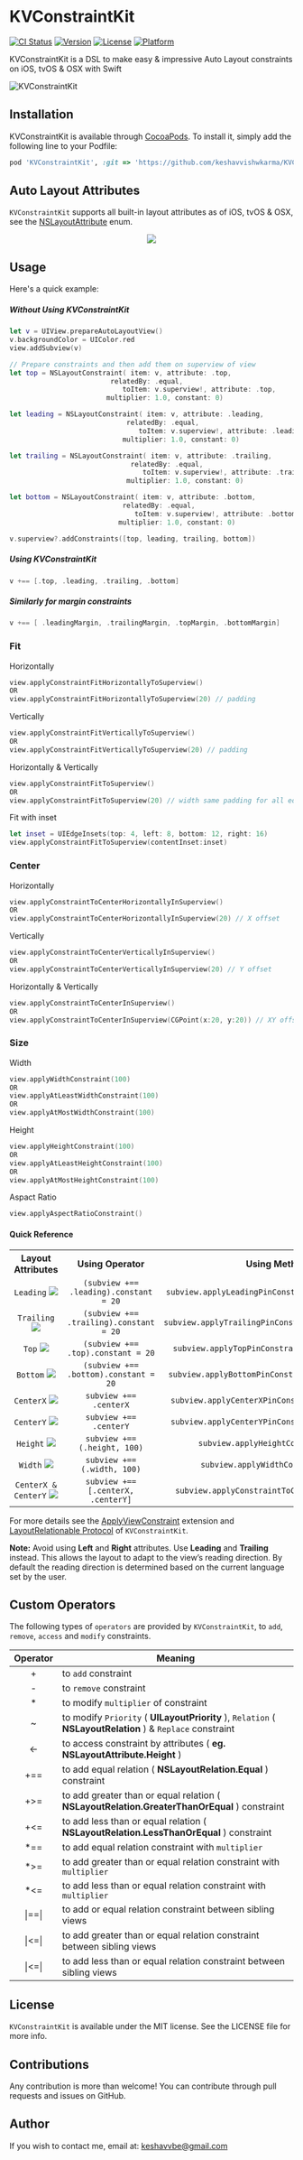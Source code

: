 # KVConstraintKit
[![CI Status](http://img.shields.io/travis/keshavvishwkarma/KVConstraintKit.svg?style=flat)](https://travis-ci.org/keshavvishwkarma/KVConstraintKit)
[![Version](https://img.shields.io/cocoapods/v/KVConstraintKit.svg?style=flat)](http://cocoapods.org/pods/KVConstraintKit)
[![License](https://img.shields.io/cocoapods/l/KVConstraintKit.svg?style=flat)](http://cocoapods.org/pods/KVConstraintKit)
[![Platform](https://img.shields.io/cocoapods/p/KVConstraintKit.svg?style=flat)](http://cocoapods.org/pods/KVConstraintKit)

KVConstraintKit is a DSL to make easy & impressive Auto Layout constraints on iOS, tvOS & OSX with Swift

![KVConstraintKit](./Assets/KVConstraintKit_small_big.png)
## Installation

KVConstraintKit is available through [CocoaPods](http://cocoapods.org). To install
it, simply add the following line to your Podfile:

```ruby
pod 'KVConstraintKit', :git => 'https://github.com/keshavvishwkarma/KVConstraintKit.git', :branch => 'master'
```
## Auto Layout Attributes
`KVConstraintKit` supports all built-in layout attributes as of iOS, tvOS & OSX, see the [NSLayoutAttribute](https://developer.apple.com/reference/uikit/nslayoutattribute) enum.
<p align="center"> <img src="./Assets/ios&tvos_icon.png" /> </p>

## Usage

Here's a quick example:
##### Without Using KVConstraintKit
```swift
let v = UIView.prepareAutoLayoutView()
v.backgroundColor = UIColor.red
view.addSubview(v)

// Prepare constraints and then add them on superview of view
let top = NSLayoutConstraint( item: v, attribute: .top,
                         relatedBy: .equal,
                            toItem: v.superview!, attribute: .top,
                        multiplier: 1.0, constant: 0)

let leading = NSLayoutConstraint( item: v, attribute: .leading,
                             relatedBy: .equal,
                                toItem: v.superview!, attribute: .leading,
                            multiplier: 1.0, constant: 0)

let trailing = NSLayoutConstraint( item: v, attribute: .trailing,
                              relatedBy: .equal,
                                 toItem: v.superview!, attribute: .trailing,
                             multiplier: 1.0, constant: 0)

let bottom = NSLayoutConstraint( item: v, attribute: .bottom,
                            relatedBy: .equal,
                               toItem: v.superview!, attribute: .bottom,
                           multiplier: 1.0, constant: 0)

v.superview?.addConstraints([top, leading, trailing, bottom])
```

##### Using KVConstraintKit
```swift
v +== [.top, .leading, .trailing, .bottom]
```
##### Similarly for margin constraints
```swift
v +== [ .leadingMargin, .trailingMargin, .topMargin, .bottomMargin]
```

### Fit
Horizontally

```swift
view.applyConstraintFitHorizontallyToSuperview()
OR
view.applyConstraintFitHorizontallyToSuperview(20) // padding
```
Vertically

```swift
view.applyConstraintFitVerticallyToSuperview()
OR
view.applyConstraintFitVerticallyToSuperview(20) // padding
```
Horizontally & Vertically

```swift
view.applyConstraintFitToSuperview()
OR
view.applyConstraintFitToSuperview(20) // width same padding for all edge
```

Fit with inset

```swift
let inset = UIEdgeInsets(top: 4, left: 8, bottom: 12, right: 16)    
view.applyConstraintFitToSuperview(contentInset:inset)
```
### Center

Horizontally

```swift
view.applyConstraintToCenterHorizontallyInSuperview()
OR
view.applyConstraintToCenterHorizontallyInSuperview(20) // X offset
```
Vertically

```swift
view.applyConstraintToCenterVerticallyInSuperview()
OR
view.applyConstraintToCenterVerticallyInSuperview(20) // Y offset
```
Horizontally & Vertically

```swift
view.applyConstraintToCenterInSuperview()
OR
view.applyConstraintToCenterInSuperview(CGPoint(x:20, y:20)) // XY offset
```
### Size

Width

```swift
view.applyWidthConstraint(100)
OR
view.applyAtLeastWidthConstraint(100)
OR
view.applyAtMostWidthConstraint(100)
```

Height

```swift
view.applyHeightConstraint(100)
OR
view.applyAtLeastHeightConstraint(100)
OR
view.applyAtMostHeightConstraint(100)
```

Aspact Ratio

```swift
view.applyAspectRatioConstraint()
```

#### Quick Reference

<table style="width:100%">
<tr style="text-align: center"> 
<!--    <th width="20%" > Layout Attributes width Sketch </th> --> 
<th width="20%" align=center valign=middle> Layout Attributes </th>
<th width="40%" align=center valign=middle> Using Operator    </th>
<th width="40%" align=center valign=middle> Using Method      </th>
</tr>

<tr style="text-align: center">
<td width="20%" align=center valign=middle> <code>Leading</code> <img src="./Assets/leading_pin.png"/> </td>
<td width="40%" align=center valign=middle> <code>(subview +== .leading).constant = 20</code> </td>
<td width="40%" align=center valign=middle> <code>subview.applyLeadingPinConstraintToSuperview(20)</code> </td>
</tr>

<tr style="text-align: center">
<td width="20%" align=center valign=middle> <code>Trailing</code> <img src="./Assets/trailing_pin.png"/> </td>
<td width="40%" align=center valign=middle> <code>(subview +== .trailing).constant = 20</code> </td>
<td width="40%" align=center valign=middle> <code>subview.applyTrailingPinConstraintToSuperview(20)</code> </td>
</tr>

<tr style="text-align: center">
<td width="20%" align=center valign=middle> <code>Top</code> <img src="./Assets/top_pin.png"/> </td>
<td width="40%" align=center valign=middle> <code>(subview +== .top).constant = 20</code> </td>
<td width="40%" align=center valign=middle> <code>subview.applyTopPinConstraintToSuperview(20) </code> </td>
</tr>

<tr style="text-align: center">
<td width="20%" align=center valign=middle> <code>Bottom</code> <img src="./Assets/bottom_pin.png"/> </td>
<td width="40%" align=center valign=middle> <code>(subview +== .bottom).constant = 20</code> </td>
<td width="40%" align=center valign=middle> <code>subview.applyBottomPinConstraintToSuperview(20)</code> </td>
</tr>

<tr style="text-align: center">
<td width="20%" align=center valign=middle> <code>CenterX</code> <img src="./Assets/center_x.png"/> </td>
<td width="40%" align=center valign=middle> <code>subview +== .centerX</code> </td>
<td width="40%" align=center valign=middle> <code>subview.applyCenterXPinConstraintToSuperview()</code> </td>
</tr>

<tr style="text-align: center">
<td width="20%" align=center valign=middle> <code>CenterY</code> <img src="./Assets/center_y.png"/> </td>
<td width="40%" align=center valign=middle> <code>subview +== .centerY</code> </td>
<td width="40%" align=center valign=middle> <code>subview.applyCenterYPinConstraintToSuperview()</code> </td>
</tr>

<tr style="text-align: center">
<td width="20%" align=center valign=middle> <code>Height</code> <img src="./Assets/height.png"/> </td>
<td width="40%" align=center valign=middle> <code>subview +== (.height, 100)</code> </td>
<td width="40%" align=center valign=middle> <code>subview.applyHeightConstraint(100)</code> </td>
</tr>

<tr style="text-align: center">
<td width="20%" align=center valign=middle> <code>Width</code> <img src="./Assets/width.png"/> </td>
<td width="40%" align=center valign=middle> <code>subview +== (.width, 100)</code> </td>
<td width="40%" align=center valign=middle> <code>subview.applyWidthConstraint(100)</code> </td>
</tr>

<tr style="text-align: center">
<td width="20%" align=center valign=middle> <code>CenterX & CenterY</code> <img src="./Assets/center_xy.png"/> </td>
<td width="40%" align=center valign=middle> <code>subview +== [.centerX, .centerY]</code> </td>
<td width="40%" align=center valign=middle> <code>subview.applyConstraintToCenterInSuperview()</code> </td>
</tr>

</table>

For more details see the [ApplyViewConstraint](./KVConstraintKit/ApplyViewConstraint.swift) extension and [LayoutRelationable Protocol](./KVConstraintKit/KVConstraintKitProtocol.swift) of `KVConstraintKit`.

**Note:** Avoid using **Left** and **Right** attributes. Use **Leading** and **Trailing** instead. This allows the layout to adapt to the view’s reading direction. By default the reading direction is determined based on the current language set by the user.

## Custom Operators
The following types of `operators` are provided by `KVConstraintKit`, to `add`, `remove`, `access` and `modify` constraints.

| Operator | Meaning |
| :--------: |-------|
|   +   | to `add` constraint |
|   -   | to `remove` constraint |
|   *   | to modify `multiplier` of constraint |
|   ~   | to modify `Priority` ( **UILayoutPriority** ), `Relation` ( **NSLayoutRelation** ) & `Replace` constraint|
|  <-   | to access constraint by attributes ( **eg. NSLayoutAttribute.Height** ) |
|  +==  | to add equal relation ( **NSLayoutRelation.Equal** ) constraint |
|  +>=  | to add greater than or equal relation ( **NSLayoutRelation.GreaterThanOrEqual** ) constraint |
|  +<=  | to add less than or equal relation ( **NSLayoutRelation.LessThanOrEqual** ) constraint |
|  *==  | to add equal relation constraint with `multiplier` |
|  *>=  | to add greater than or equal relation constraint with `multiplier` |
|  *<=  | to add less than or equal relation constraint with `multiplier` |
| &#124;==&#124; | to add or equal relation constraint between sibling views |
| &#124;<=&#124; | to add greater than or equal relation constraint between sibling views |
| &#124;<=&#124; | to add less than or equal relation constraint between sibling views |

## License

`KVConstraintKit` is available under the MIT license. See the LICENSE file for more info.

## Contributions

Any contribution is more than welcome! You can contribute through pull requests and issues on GitHub.

## Author

If you wish to contact me, email at: keshavvbe@gmail.com
